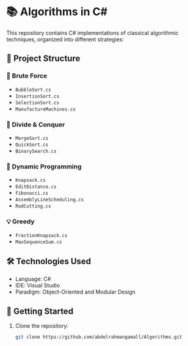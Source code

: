 # 📚 Algorithms in C#

This repository contains C# implementations of classical algorithmic techniques, organized into different strategies:

## 📁 Project Structure

### 🔁 Brute Force
- `BubbleSort.cs`
- `InsertionSort.cs`
- `SelectionSort.cs`
- `ManufactureMachines.cs`

### 📐 Divide & Conquer
- `MergeSort.cs`
- `QuickSort.cs`
- `BinarySearch.cs`

### 🧠 Dynamic Programming
- `Knapsack.cs`
- `EditDistance.cs`
- `Fibonacci.cs`
- `AssemblyLineScheduling.cs`
- `RodCutting.cs`

### 💡 Greedy
- `FractionKnapsack.cs`
- `MaxSequenceSum.cs`

## 🛠️ Technologies Used
- Language: C#
- IDE: Visual Studio
- Paradigm: Object-Oriented and Modular Design

## 🚀 Getting Started

1. Clone the repository:
   ```bash
   git clone https://github.com/abdelrahmangamall/Algorithms.git
